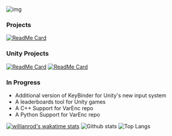 ![img](https://i.imgur.com/HqD7w7O.png)

### Projects
[![ReadMe Card](https://github-readme-stats.vercel.app/api/pin/?username=JosepeDev&repo=VarEnc&hide_border=true)](https://github.com/JosepeDev/VarEnc)

### Unity Projects
[![ReadMe Card](https://github-readme-stats.vercel.app/api/pin/?username=JosepeDev&repo=KeyBinder&hide_border=true)](https://github.com/JosepeDev/KeyBinder)
[![ReadMe Card](https://github-readme-stats.vercel.app/api/pin/?username=JosepeDev&repo=CooldownAPI&hide_border=true)](https://github.com/JosepeDev/CooldownAPI)

### In Progress
- Additional version of KeyBinder for Unity's new input system
- A leaderboards tool for Unity games
- A C++ Support for VarEnc repo
- A Python Support for VarEnc repo

[![willianrod's wakatime stats](https://github-readme-stats.vercel.app/api/wakatime?username=josepe)](https://github.com/anuraghazra/github-readme-stats)
![Github stats](https://github-readme-stats.vercel.app/api?username=JosepeDev&show_icons=true&hide_border=true)
![Top Langs](https://github-readme-stats.vercel.app/api/top-langs/?username=JosepeDev&hide_border=true)
<!--
**JosepeDev/JosepeDev** is a ✨ _special_ ✨ repository because its `README.md` (this file) appears on your GitHub profile.

Here are some ideas to get you started:

- 🔭 I’m currently working on ...
- 🌱 I’m currently learning ...
- 👯 I’m looking to collaborate on ...
- 🤔 I’m looking for help with ...
- 💬 Ask me about ...
- 📫 How to reach me: ...
- 😄 Pronouns: ...
- ⚡ Fun fact: ...
-->
